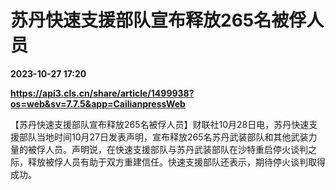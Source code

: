 # 苏丹快速支援部队宣布释放265名被俘人员

**2023-10-27 17:20**

**https://api3.cls.cn/share/article/1499938?os=web&sv=7.7.5&app=CailianpressWeb**

【苏丹快速支援部队宣布释放265名被俘人员】财联社10月28日电，苏丹快速支援部队当地时间10月27日发表声明，宣布释放265名苏丹武装部队和其他武装力量的被俘人员。声明说，在快速支援部队与苏丹武装部队在沙特重启停火谈判之际，释放被俘人员有助于双方重建信任。快速支援部队还表示，期待停火谈判取得成功。